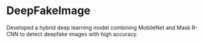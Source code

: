 # DeepFakeImage
Developed a hybrid deep learning model combining MobileNet and Mask R-CNN to detect deepfake images with high accuracy.
